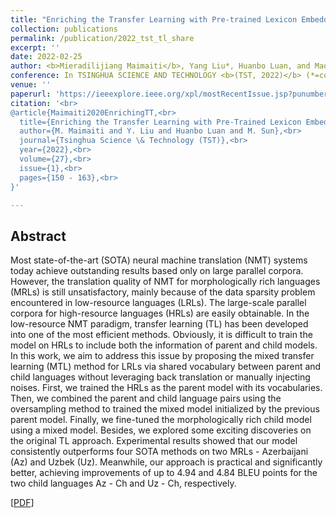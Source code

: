 ```yaml
---
title: "Enriching the Transfer Learning with Pre-trained Lexicon Embedding for Low-Resource Neural Machine Translation"
collection: publications
permalink: /publication/2022_tst_tl_share
excerpt: ''
date: 2022-02-25
author: <b>Mieradilijiang Maimaiti</b>, Yang Liu*, Huanbo Luan, and Maosong Sun
conference: In TSINGHUA SCIENCE AND TECHNOLOGY <b>(TST, 2022)</b> (*=corresponding author)
venue: ''
paperurl: 'https://ieeexplore.ieee.org/xpl/mostRecentIssue.jsp?punumber=5971803'
citation: '<br>
@article{Maimaiti2020EnrichingTT,<br>
  title={Enriching the Transfer Learning with Pre-Trained Lexicon Embedding for Low-Resource Neural Machine Translation},<br>
  author={M. Maimaiti and Y. Liu and Huanbo Luan and M. Sun},<br>
  journal={Tsinghua Science \& Technology (TST)},<br>
  year={2022},<br>
  volume={27},<br>
  issue={1},<br>
  pages={150 - 163},<br>
}'

---
```

<h2><strong>Abstract</strong></h2>
Most state-of-the-art (SOTA) neural machine translation (NMT) systems today achieve outstanding results based only on large parallel corpora. However, the translation quality of NMT for morphologically rich languages (MRLs) is still unsatisfactory, mainly because of the data sparsity problem encountered in low-resource languages (LRLs). The large-scale parallel corpora for high-resource languages (HRLs) are easily obtainable. In the low-resource NMT paradigm, transfer learning (TL) has been developed into one of the most efficient methods. Obviously, it is difficult to train the model on HRLs to include both the information of parent and child models.
In this work, we aim to address this issue by proposing the mixed transfer learning (MTL) method for LRLs via shared vocabulary between parent and child languages without leveraging back translation or manually injecting noises. First, we trained the HRLs as the parent model with its vocabularies. Then, we combined the parent and child language pairs using the oversampling method to trained the mixed model initialized by the previous parent model. Finally, we fine-tuned the morphologically rich child model using a mixed model. Besides, we explored some exciting discoveries on the original TL approach. Experimental results showed that our model consistently outperforms four SOTA methods on two MRLs - Azerbaijani (Az) and Uzbek (Uz). Meanwhile, our approach is practical and significantly better, achieving improvements of up to 4.94 and 4.84 BLEU points for the  two 
child languages Az - Ch and Uz - Ch, respectively.

\[[PDF](https://ieeexplore.ieee.org/xpl/mostRecentIssue.jsp?punumber=5971803)\]  
